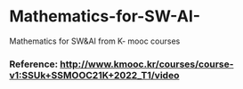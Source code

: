 # Mathematics-for-SW-AI-
Mathematics for SW&amp;AI from K- mooc courses
### Reference: http://www.kmooc.kr/courses/course-v1:SSUk+SSMOOC21K+2022_T1/video
